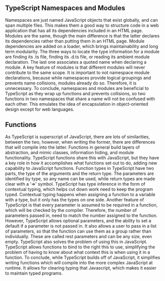 ## TypeScript Namespaces and Modules

Namespaces are just named JavaScript objects that exist globally, and can span multiple files. This makes them a good way to structure code in a web application that has all its dependencies included in an HTML page. Modules are the same, though the main difference is that the latter declares its dependencies rather than putting them in an HTML page. Module dependencies are added on a loader, which brings maintainability and long term modularity. The three ways to locate the type information for a module are finding its .ts file, finding its .d.ts file, or reading its ambient module declaration. The last one associates a quoted name when declaring a module.  A key feature of modules is that different modules will never contribute to the same scope. It is important to not namespace module declarations, because while namespaces provide logical groupings and prevents name collisions, modules already do so. Therefore, it is unnecessary. To conclude, namespaces and modules are beneficial to TypeScript as they wrap up functions and prevents collisions, so two functions in two namespaces that share a name will not be confused with each other. This emulates the idea of encapsulation in object-oriented design except for web languages. 

## Functions

As TypeScript is superscript of JavaScript, there are lots of similarities, between the two, however, when writing the former, there are differences that will compile into the latter. Functions in general build layers of abstraction, and mimic classes, information hiding, and module functionality. TypeScript functions share this with JavaScript, but they have a key role in how it accomplishes what functions set out to do, adding new capability to JavaScript functions. Function types in TypeScript have two parts, the type of the arguments and the return type. The parameters are identified by type, so any name can be used, while return types are made clear with a '=>' symbol. TypeScript has type inference in the form of contextual typing, which helps cut down work need to keep the program typed. Contextual typing happens when assigning a function to a variable with a type, but it only has the types on one side.  Another feature of TypeScript is that every parameter is assumed to be required in a function, which will be checked by the compiler. Therefore, the number of parameters passed in, need to match the number assigned to the function. However, TypeScript allows optional parameters, and the ability to set a default if a parameter is not passed in. It also allows a user to pass in a list of parameters, so that the function can use them as a group rather than individually. These are called rest parameters and can be any size, even empty. TypeScript also solves the problem of using this in JavaScript. TypeScript allows functions to bind to the right this to use, simplifying the problem of having to know about what context this is when using it in a function.  To conclude, while TypeScript builds off of JavaScript, it simplifies writing functions which will compile into the more complex JavaScript at runtime. It allows for clearing typing that Javascript, which makes it easier to maintain typed programs. 
